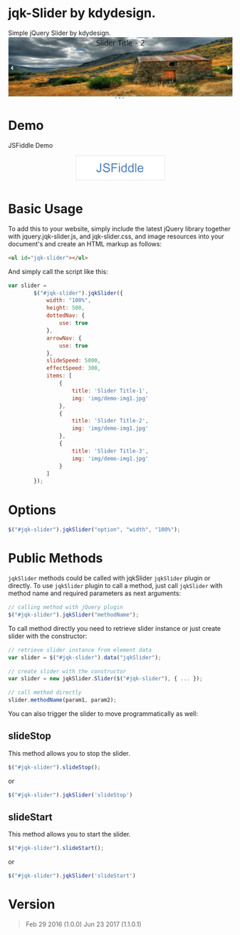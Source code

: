 # jqk-Slider by kdydesign.
Simple jQuery Slider by kdydesign.
![Alt Text](https://github.com/kdydesign/jqk-slider/blob/master/src/img/git-demo.png)

# Demo
JSFiddle Demo

<a href="https://jsfiddle.net/kdydesign30/w3pb81qy/" target="_blank"><p align="center"><img src="https://raw.githubusercontent.com/kdydesign/jqk-slider/master/src/img/fiddle_icon.png" style="width:whatever;height:whatever;text-align:center" width="200"></p></a>

# Basic Usage
To add this to your website, simply include the latest jQuery library together with jquery.jqk-slider.js, and jqk-slider.css, and image resources into your document's <head> and create an HTML markup as follows:

```html
<ul id="jqk-slider"></ul>
```

And simply call the script like this:

```javascript
var slider =
        $("#jqk-slider").jqkSlider({
            width: "100%",
            height: 500,
            dottedNav: {
                use: true
            },
            arrowNav: {
                use: true
            },
            slideSpeed: 5000,
            effectSpeed: 300,
            items: [
                {
                    title: 'Slider Title-1',
                    img: 'img/demo-img1.jpg'
                },
                {
                    title: 'Slider Title-2',
                    img: 'img/demo-img1.jpg'
                },
                {
                    title: 'Slider Title-3',
                    img: 'img/demo-img1.jpg'
                }
            ]
        });
```

# Options
```javascript
$("#jqk-slider").jqkSlider("option", "width", "100%");
```

# Public Methods
`jqkSlider` methods could be called with jqkSlider `jqkSlider` plugin or directly.
To use `jqkSlider` plugin to call a method, just call `jqkSlider` with method name and required parameters as next arguments:

```javascript
// calling method with jQuery plugin
$("#jqk-slider").jqkSlider("methodName");
```

To call method directly you need to retrieve slider instance or just create slider with the constructor:

```javascript
// retrieve slider instance from element data
var slider = $("#jqk-slider").data("jqkSlider");
```

```javascript
// create slider with the constructor
var slider = new jqkSlider.Slider($("#jqk-slider"), { ... });
```

```javascript
// call method directly
slider.methodName(param1, param2); 
```

You can also trigger the slider to move programmatically as well:

## slideStop
This method allows you to stop the slider.

```javascript
$("#jqk-slider").slideStop();
```
or
```javascript
$("#jqk-slider").jqkSlider('slideStop')
```

## slideStart
This method allows you to start the slider.

```javascript
$("#jqk-slider").slideStart();
```
or
```javascript
$("#jqk-slider").jqkSlider('slideStart')
```

# Version
> Feb 29 2016 (1.0.0)
> Jun 23 2017 (1.1.0.1)



